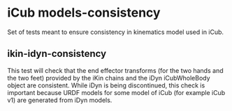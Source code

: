 iCub models-consistency
======================

Set of tests meant to ensure consistency in kinematics model used
in iCub.

ikin-idyn-consistency
---------------------
This test will check that the end effector transforms (for the two hands and the two feet)
provided by the iKin chains and the iDyn iCubWholeBody object are consistent. While iDyn
is being discontinued, this check is important because URDF models for some model of iCub
(for example iCub v1) are generated from iDyn models.
